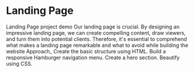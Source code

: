 # Landing Page
Landing Page project demo
Our landing page is crucial. By designing an impressive landing page, we can create compelling content, draw viewers, and turn them into potential clients. Therefore, it's essential to comprehend what makes a landing page remarkable and what to avoid while building the website
Approach_
Create the basic structure using HTML.
Build a responsive Hamburger navigation menu.
Create a hero section.
Beautify using CSS.
